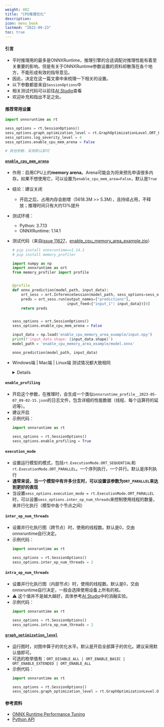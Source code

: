 ```yaml
---
weight: 402
title: "CPU推理优化"
description:
icon: menu_book
lastmod: "2022-09-23"
toc: true
---
```


#### 引言
- 平时推理用的最多是ONNXRuntime，推理引擎的合适调配对推理性能有着至关重要的影响。但是有关于ONNXRuntime参数设置的资料却散落在各个地方，不能形成有效的指导意见。
- 因此，决定在这一篇文章中来梳理一下相关的设置。
- 以下参数都是来自`SessionOptions`中
- 相关测试代码可以前往[AI Studio](https://aistudio.baidu.com/aistudio/projectdetail/6109918?sUid=57084&shared=1&ts=1683438418669)查看
- 欢迎补充和指出不足之处。

#### 推荐常用设置
```python {linenos=table}
import onnxruntime as rt

sess_options = rt.SessionOptions()
sess_options.graph_optimization_level = rt.GraphOptimizationLevel.ORT_ENABLE_ALL
sess_options.log_severity_level = 4
sess_options.enable_cpu_mem_arena = False

# 其他参数，采用默认即可
```

#### [`enable_cpu_mem_arena`](https://onnxruntime.ai/docs/api/python/api_summary.html#onnxruntime.SessionOptions.enable_cpu_mem_arena)
- 作用：启用CPU上的**memory arena**。Arena可能会为将来预先申请很多内存。如果不想使用它，可以设置为`enable_cpu_mem_area=False`，默认是`True`
- 结论：建议关闭
  - 开启之后，占用内存会剧增（5618.3M >> 5.3M），且持续占用，不释放；推理时间只有大约13%提升

- 测试环境：
    - Python: 3.7.13
    - ONNXRuntime: 1.14.1
- 测试代码（来自[issue 11627](https://github.com/microsoft/onnxruntime/issues/11627)，[enable_cpu_memory_area_example.zip](https://github.com/microsoft/onnxruntime/files/8772315/enable_cpu_memory_area_example.zip)）
    ```python {linenos=table}
    # pip install onnxruntime==1.14.1
    # pip install memory_profiler

    import numpy as np
    import onnxruntime as ort
    from memory_profiler import profile


    @profile
    def onnx_prediction(model_path, input_data):
        ort_sess = ort.InferenceSession(model_path, sess_options=sess_options)
        preds = ort_sess.run(output_names=["predictions"],
                             input_feed={"input_1": input_data})[0]
        return preds


    sess_options = ort.SessionOptions()
    sess_options.enable_cpu_mem_arena = False

    input_data = np.load('enable_cpu_memory_area_example/input.npy')
    print(f'input_data shape: {input_data.shape}')
    model_path = 'enable_cpu_memory_area_example/model.onnx'

    onnx_prediction(model_path, input_data)
    ```
- Windows端 | Mac端 | Linux端 测试情况都大致相同
    <details>

    - `enable_cpu_mem_arena=True`
        ```bash {linenos=table}
        (demo) PS G:> python .\test_enable_cpu_mem_arena.py
        enable_cpu_mem_arena: True
        input_data shape: (32, 200, 200, 1)
        Filename: .\test_enable_cpu_mem_arena.py

        Line #    Mem usage    Increment  Occurrences   Line Contents
        =============================================================
            7     69.1 MiB     69.1 MiB           1   @profile
            8                                         def onnx_prediction(model_path, input_data):
            9     77.2 MiB      8.1 MiB           1       ort_sess = ort.InferenceSession(model_path, sess_options=sess_options)
            10     77.2 MiB      0.0 MiB           1       preds = ort_sess.run(output_names=["predictions"],
            11   5695.5 MiB   5618.3 MiB           1                            input_feed={"input_1": input_data})[0]
            12   5695.5 MiB      0.0 MiB           1       return preds
        ```
    - `enable_cpu_mem_arena=False`
        ```bash {linenos=table}
        (demo) PS G:> python .\test_enable_cpu_mem_arena.py
        enable_cpu_mem_arena: False
        input_data shape: (32, 200, 200, 1)
        Filename: .\test_enable_cpu_mem_arena.py

        Line #    Mem usage    Increment  Occurrences   Line Contents
        =============================================================
            7     69.1 MiB     69.1 MiB           1   @profile
            8                                         def onnx_prediction(model_path, input_data):
            9     76.9 MiB      7.8 MiB           1       ort_sess = ort.InferenceSession(model_path, sess_options=sess_options)
            10     76.9 MiB      0.0 MiB           1       preds = ort_sess.run(output_names=["predictions"],
            11     82.1 MiB      5.3 MiB           1                            input_feed={"input_1": input_data})[0]
            12     82.1 MiB      0.0 MiB           1       return preds
        ```

    </details>

#### `enable_profiling`
- 开启这个参数，在推理时，会生成一个类似`onnxruntime_profile__2023-05-07_09-02-15.json`的日志文件，包含详细的性能数据（线程、每个运算符的延迟等）。
- 建议开启
- 示例代码：
    ```python {linenos=table}
    import onnxruntime as rt

    sess_options = rt.SessionOptions()
    sess_options.enable_profiling = True
    ```

#### `execution_mode`
- 设置运行模型的模式，包括`rt.ExecutionMode.ORT_SEQUENTIAL`和`rt.ExecutionMode.ORT_PARALLEL`。一个序列执行，一个并行。默认是序列执行
- **通常来说，当一个模型中有许多分支时，可以设置该参数为`ORT_PARALLEL`来达到更好的表现**
- 当设置`sess_options.execution_mode = rt.ExecutionMode.ORT_PARALLEL`时，可以设置`sess_options.inter_op_num_threads`来控制使用线程的数量，来并行化执行（模型中各个节点之间）

#### `inter_op_num_threads`
- 设置并行化执行图（跨节点）时，使用的线程数。默认是0，交由onnxruntime自行决定。
- 示例代码：
    ```python {linenos=table}
    import onnxruntime as rt

    sess_options = rt.SessionOptions()
    sess_options.inter_op_num_threads = 2
    ```

#### `intra_op_num_threads`
- 设置并行化执行图（内部节点）时，使用的线程数。默认是0，交由onnxruntime自行决定，一般会选择使用设备上所有的核。
- ⚠️ 这个值并不是越大越好，具体参考[AI Studio](https://aistudio.baidu.com/aistudio/projectdetail/6109918?sUid=57084&shared=1&ts=1683438418669)中的消融实验。
- 示例代码：
    ```python {linenos=table}
    import onnxruntime as rt

    sess_options = rt.SessionOptions()
    sess_options.intra_op_num_threads = 2
    ```

#### [`graph_optimization_level`](https://github.com/microsoft/onnxruntime-openenclave/blob/openenclave-public/docs/ONNX_Runtime_Graph_Optimizations.md)
- 运行图时，对图中算子的优化水平。默认是开启全部算子的优化。建议采用默认值即可。
- 可选的枚举值有：`ORT_DISABLE_ALL | ORT_ENABLE_BASIC | ORT_ENABLE_EXTENDED | ORT_ENABLE_ALL`
- 示例代码：
    ```python {linenos=table}
    import onnxruntime as rt

    sess_options = rt.SessionOptions()
    sess_options.graph_optimization_level = rt.GraphOptimizationLevel.ORT_ENABLE_ALL
    ```

#### 参考资料
- [ONNX Runtime Performance Tuning](https://github.com/microsoft/onnxruntime-openenclave/blob/openenclave-public/docs/ONNX_Runtime_Perf_Tuning.md)
- [Python API](https://onnxruntime.ai/docs/api/python/api_summary.html)

